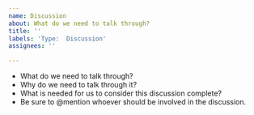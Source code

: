 ```yaml
---
name: Discussion
about: What do we need to talk through?
title: ''
labels: 'Type:  Discussion'
assignees: ''

---
```


* What do we need to talk through?
* Why do we need to talk through it?
* What is needed for us to consider this discussion complete?
* Be sure to @mention whoever should be involved in the discussion.
